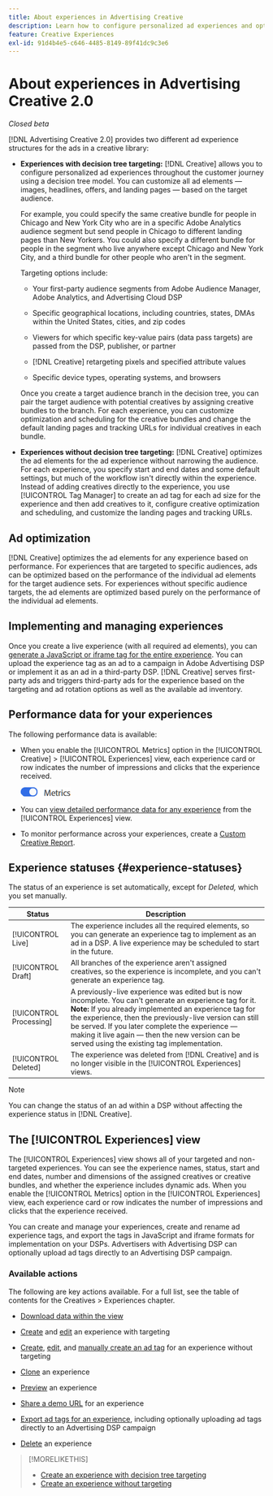 ```yaml
---
title: About experiences in Advertising Creative
description: Learn how to configure personalized ad experiences and optimize ad elements based on performance.
feature: Creative Experiences
exl-id: 91d4b4e5-c646-4485-8149-89f41dc9c3e6
---
```

# About experiences in Advertising Creative 2.0

*Closed beta*

[!DNL Advertising Creative 2.0] provides two different ad experience structures for the ads in a creative library<!-- can use a single library only -->:

* **Experiences with decision tree targeting:** [!DNL Creative] allows you to configure personalized ad experiences throughout the customer journey using a decision tree model. You can customize all ad elements &mdash; images, headlines, offers, and landing pages &mdash; based on the target audience.

  For example, you could specify the same creative bundle for people in Chicago and New York City who are in a specific Adobe Analytics audience segment but send people in Chicago to different landing pages than New Yorkers. You could also specify a different bundle for people in the segment who live anywhere except Chicago and New York City, and a third bundle for other people who aren't in the segment.

  Targeting options include:

    * Your first-party audience segments from Adobe Audience Manager, Adobe Analytics, and Advertising Cloud DSP
    
    * Specific geographical locations, including countries, states, DMAs within the United States, cities, and zip codes
    
    * Viewers for which specific key-value pairs (data pass targets) are passed from the DSP, publisher, or partner
    
    * [!DNL Creative] retargeting pixels and specified attribute values
    
    * Specific device types, operating systems, and browsers

  Once you create a target audience branch in the decision tree, you can pair the target audience with potential creatives by assigning creative bundles to the branch. For each experience, you can customize optimization and scheduling for the creative bundles and change the default landing pages and tracking URLs<!-- later: and any flexible attributes --> for individual creatives in each bundle.

* **Experiences without decision tree targeting:** [!DNL Creative] optimizes the ad elements for the ad experience without narrowing the audience. For each experience, you specify start and end dates and some default settings, but much of the workflow isn't directly within the experience. Instead of adding creatives directly to the experience, you use [!UICONTROL Tag Manager] to create an ad tag for each ad size for the experience and then add creatives to it, configure creative optimization and scheduling, and customize the landing pages and tracking URLs<!-- later: and any flexible attributes -->.

## Ad optimization

<!-- MORE -->
[!DNL Creative] optimizes the ad elements for any experience based on performance. For experiences that are targeted to specific audiences, ads can be optimized based on the performance of the individual ad elements for the target audience sets. For experiences without specific audience targets, the ad elements are optimized based purely on the performance of the individual ad elements.

## Implementing and managing experiences

Once you create a live experience (with all required ad elements), you can [generate a JavaScript or iframe tag for the entire experience](experience-tag-export.md). You can upload the experience tag as an ad to a campaign in Adobe Advertising DSP or implement it as an ad in a third-party DSP. [!DNL Creative] serves first-party ads and triggers third-party ads for the experience based on the targeting and ad rotation options as well as the available ad inventory.

## Performance data for your experiences

The following performance data is available:

* When you enable the [!UICONTROL Metrics] option in the [!UICONTROL Creative] > [!UICONTROL Experiences] view, each experience card or row indicates the number of impressions and clicks that the experience received.

  ![Metrics option](/help/creative/assets/metrics-option.png "Metrics option")

  <!-- insert screen shot of Metrics option?  If not, then add instructions elsewhere -->

  <!-- I don't see this as of 1/9; why only in the table view?   You can also add conversion columns in the table view. --> 

* You can [view detailed performance data for any experience](experience-performance-details.md) from the [!UICONTROL Experiences] view.

* To monitor performance across your experiences, create a [Custom Creative Report](/help/creative/report-custom-creative.md).

## Experience statuses {#experience-statuses}

The status of an experience is set automatically, except for *Deleted,* which you set manually.

| Status | Description |
| ------ | ----------- |
| [!UICONTROL Live] | The experience includes all the required elements, so you can generate an experience tag to implement as an ad in a DSP. A live experience may be scheduled to start in the future. |
| [!UICONTROL Draft] | All branches of the experience aren't assigned creatives, so the experience is incomplete, and you can't generate an experience tag. |
| [!UICONTROL Processing] | A previously-live experience was edited but is now incomplete. You can't generate an experience tag for it. **Note:** If you already implemented an experience tag for the experience, then the previously-live version can still be served. If you later complete the experience &mdash; making it live again &mdash; then the new version can be served using the existing tag implementation. |
| [!UICONTROL Deleted] | The experience was deleted from [!DNL Creative] and is no longer visible in the [!UICONTROL Experiences] views. | 

>[!NOTE]
>
>You can change the status of an ad within a DSP without affecting the experience status in [!DNL Creative].

## The [!UICONTROL Experiences] view

The [!UICONTROL Experiences] view shows all of your targeted and non-targeted experiences. You can see the experience names, status, start and end dates, number and dimensions of the assigned creatives or creative bundles, and whether the experience includes dynamic ads. When you enable the [!UICONTROL Metrics] option in the [!UICONTROL Experiences] view, each experience card or row indicates the number of impressions and clicks that the experience received.

You can create and manage your experiences, create and rename ad experience tags, and export the tags in JavaScript and iframe formats for implementation on your DSPs. Advertisers with Advertising DSP can optionally upload ad tags directly to an Advertising DSP campaign.

### Available actions

The following are key actions available. For a full list, see the table of contents for the Creatives > Experiences chapter.

* [Download data within the view](experience-download-view.md)

* [Create](/help/creative/experiences/experience-create-targeting.md) and [edit](/help/creative/experiences/experience-edit-targeting.md) an experience with targeting

* [Create](/help/creative/experiences/experience-create-no-targeting.md), [edit](/help/creative/experiences/experience-edit-no-targeting.md), and [manually create an ad tag](/help/creative/experiences/experience-tag-create-manually.md) for an experience without targeting

* [Clone](experience-clone.md) an experience

* [Preview](experience-preview.md) an experience

* [Share a demo URL](experience-share-demo-url.md) for an experience

* [Export ad tags for an experience](experience-tag-export.md), including optionally uploading ad tags directly to an Advertising DSP campaign

* [Delete](experience-delete.md) an experience

>[!MORELIKETHIS]
>
>* [Create an experience with decision tree targeting](experience-create-targeting.md)
>* [Create an experience without targeting](experience-create-no-targeting.md)
